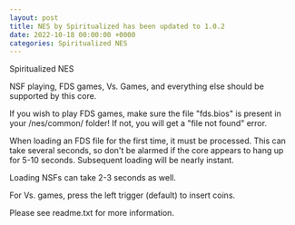 ```yaml
---
layout: post
title: NES by Spiritualized has been updated to 1.0.2
date: 2022-10-18 00:00:00 +0000
categories: Spiritualized NES
---
```

Spiritualized NES

NSF playing, FDS games, Vs. Games, and everything else should be supported by this core.

If you wish to play FDS games, make sure the file "fds.bios" is present in your
/nes/common/ folder!  If not, you will get a "file not found" error. 

When loading an FDS file for the first time, it must be processed.  This can
take several seconds, so don't be alarmed if the core appears to hang up for 
5-10 seconds.  Subsequent loading will be nearly instant.

Loading NSFs can take 2-3 seconds as well.

For Vs. games, press the left trigger (default) to insert coins.

Please see readme.txt for more information.

